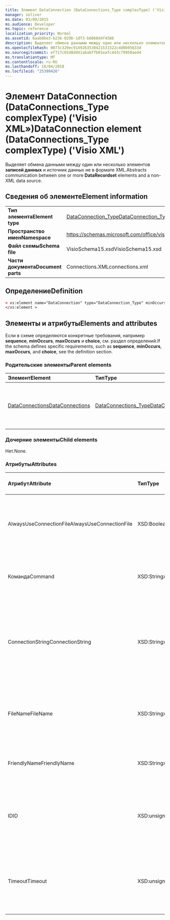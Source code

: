 ```yaml
---
title: Элемент DataConnection (DataConnections_Type complexType) ('Visio XML»)
manager: soliver
ms.date: 03/09/2015
ms.audience: Developer
ms.topic: reference
localization_priority: Normal
ms.assetid: 6aab8be3-b236-029b-1df3-b6860d4f4586
description: Выделяет обмена данными между один или несколько элементов записей данных и источник данных не в формате XML.
ms.openlocfilehash: 0073c329ec9149263530421531522c4d0b95633d
ms.sourcegitcommit: ef717c65d8dd41ababffb01eafc443c79950aed4
ms.translationtype: MT
ms.contentlocale: ru-RU
ms.lasthandoff: 10/04/2018
ms.locfileid: "25399426"
---
```

# <a name="dataconnection-element-dataconnectionstype-complextype-visio-xml"></a><span data-ttu-id="51af1-103">Элемент DataConnection (DataConnections_Type complexType) ('Visio XML»)</span><span class="sxs-lookup"><span data-stu-id="51af1-103">DataConnection element (DataConnections_Type complexType) ('Visio XML')</span></span>

<span data-ttu-id="51af1-104">Выделяет обмена данными между один или несколько элементов **записей данных** и источник данных не в формате XML.</span><span class="sxs-lookup"><span data-stu-id="51af1-104">Abstracts communication between one or more **DataRecordset** elements and a non-XML data source.</span></span> 
  
## <a name="element-information"></a><span data-ttu-id="51af1-105">Сведения об элементе</span><span class="sxs-lookup"><span data-stu-id="51af1-105">Element information</span></span>

|||
|:-----|:-----|
|<span data-ttu-id="51af1-106">**Тип элемента**</span><span class="sxs-lookup"><span data-stu-id="51af1-106">**Element type**</span></span> <br/> |[<span data-ttu-id="51af1-107">DataConnection_Type</span><span class="sxs-lookup"><span data-stu-id="51af1-107">DataConnection_Type</span></span>](dataconnection_type-complextypevisio-xml.md) <br/> |
|<span data-ttu-id="51af1-108">**Пространство имен**</span><span class="sxs-lookup"><span data-stu-id="51af1-108">**Namespace**</span></span> <br/> |https://schemas.microsoft.com/office/visio/2012/main  <br/> |
|<span data-ttu-id="51af1-109">**Файл схемы**</span><span class="sxs-lookup"><span data-stu-id="51af1-109">**Schema file**</span></span> <br/> |<span data-ttu-id="51af1-110">VisioSchema15.xsd</span><span class="sxs-lookup"><span data-stu-id="51af1-110">VisioSchema15.xsd</span></span>  <br/> |
|<span data-ttu-id="51af1-111">**Части документа**</span><span class="sxs-lookup"><span data-stu-id="51af1-111">**Document parts**</span></span> <br/> |<span data-ttu-id="51af1-112">Connections.XML</span><span class="sxs-lookup"><span data-stu-id="51af1-112">connections.xml</span></span>  <br/> |
   
## <a name="definition"></a><span data-ttu-id="51af1-113">Определение</span><span class="sxs-lookup"><span data-stu-id="51af1-113">Definition</span></span>

```XML
< xs:element name="DataConnection" type="DataConnection_Type" minOccurs="1" maxOccurs="unbounded" >
</xs:element >
```

## <a name="elements-and-attributes"></a><span data-ttu-id="51af1-114">Элементы и атрибуты</span><span class="sxs-lookup"><span data-stu-id="51af1-114">Elements and attributes</span></span>

<span data-ttu-id="51af1-115">Если в схеме определяются конкретные требования, например **sequence**, **minOccurs**, **maxOccurs** и **choice**, см. раздел определений.</span><span class="sxs-lookup"><span data-stu-id="51af1-115">If the schema defines specific requirements, such as **sequence**, **minOccurs**, **maxOccurs**, and **choice**, see the definition section.</span></span> 
  
### <a name="parent-elements"></a><span data-ttu-id="51af1-116">Родительские элементы</span><span class="sxs-lookup"><span data-stu-id="51af1-116">Parent elements</span></span>

|<span data-ttu-id="51af1-117">**Элемент**</span><span class="sxs-lookup"><span data-stu-id="51af1-117">**Element**</span></span>|<span data-ttu-id="51af1-118">**Тип**</span><span class="sxs-lookup"><span data-stu-id="51af1-118">**Type**</span></span>|<span data-ttu-id="51af1-119">**Описание**</span><span class="sxs-lookup"><span data-stu-id="51af1-119">**Description**</span></span>|
|:-----|:-----|:-----|
|[<span data-ttu-id="51af1-120">DataConnections</span><span class="sxs-lookup"><span data-stu-id="51af1-120">DataConnections</span></span>](dataconnections-elementvisio-xml.md) <br/> |[<span data-ttu-id="51af1-121">DataConnections_Type</span><span class="sxs-lookup"><span data-stu-id="51af1-121">DataConnections_Type</span></span>](dataconnections_type-complextypevisio-xml.md) <br/> |<span data-ttu-id="51af1-122">Содержит элементы **подключение данных** для документа.</span><span class="sxs-lookup"><span data-stu-id="51af1-122">Contains the **DataConnection** elements for the document.</span></span>  <br/> |
   
### <a name="child-elements"></a><span data-ttu-id="51af1-123">Дочерние элементы</span><span class="sxs-lookup"><span data-stu-id="51af1-123">Child elements</span></span>

<span data-ttu-id="51af1-124">Нет.</span><span class="sxs-lookup"><span data-stu-id="51af1-124">None.</span></span>
  
### <a name="attributes"></a><span data-ttu-id="51af1-125">Атрибуты</span><span class="sxs-lookup"><span data-stu-id="51af1-125">Attributes</span></span>

|<span data-ttu-id="51af1-126">**Атрибут**</span><span class="sxs-lookup"><span data-stu-id="51af1-126">**Attribute**</span></span>|<span data-ttu-id="51af1-127">**Тип**</span><span class="sxs-lookup"><span data-stu-id="51af1-127">**Type**</span></span>|<span data-ttu-id="51af1-128">**Обязательный**</span><span class="sxs-lookup"><span data-stu-id="51af1-128">**Required**</span></span>|<span data-ttu-id="51af1-129">**Описание**</span><span class="sxs-lookup"><span data-stu-id="51af1-129">**Description**</span></span>|<span data-ttu-id="51af1-130">**Возможные значения**</span><span class="sxs-lookup"><span data-stu-id="51af1-130">**Possible values**</span></span>|
|:-----|:-----|:-----|:-----|:-----|
|<span data-ttu-id="51af1-131">AlwaysUseConnectionFile</span><span class="sxs-lookup"><span data-stu-id="51af1-131">AlwaysUseConnectionFile</span></span>  <br/> |<span data-ttu-id="51af1-132">XSD:Boolean</span><span class="sxs-lookup"><span data-stu-id="51af1-132">xsd:boolean</span></span>  <br/> |<span data-ttu-id="51af1-133">необязательный</span><span class="sxs-lookup"><span data-stu-id="51af1-133">optional</span></span>  <br/> |<span data-ttu-id="51af1-134">Значение по умолчанию — false.</span><span class="sxs-lookup"><span data-stu-id="51af1-134">The default value is false.</span></span> <span data-ttu-id="51af1-135">Для получения дополнительных сведений см.</span><span class="sxs-lookup"><span data-stu-id="51af1-135">See Remarks for more information.</span></span>  <br/> |<span data-ttu-id="51af1-136">Значения типа xsd:boolean.</span><span class="sxs-lookup"><span data-stu-id="51af1-136">Values of the xsd:boolean type.</span></span>  <br/> |
|<span data-ttu-id="51af1-137">Команда</span><span class="sxs-lookup"><span data-stu-id="51af1-137">Command</span></span>  <br/> |<span data-ttu-id="51af1-138">XSD:String</span><span class="sxs-lookup"><span data-stu-id="51af1-138">xsd:string</span></span>  <br/> |<span data-ttu-id="51af1-139">необязательный</span><span class="sxs-lookup"><span data-stu-id="51af1-139">optional</span></span>  <br/> |<span data-ttu-id="51af1-140">Командную строку, используемую для запроса источника данных.</span><span class="sxs-lookup"><span data-stu-id="51af1-140">The command string used to query the data source.</span></span>  <br/> |<span data-ttu-id="51af1-141">Значения типа xsd:string.</span><span class="sxs-lookup"><span data-stu-id="51af1-141">Values of the xsd:string type.</span></span>  <br/> |
|<span data-ttu-id="51af1-142">ConnectionString</span><span class="sxs-lookup"><span data-stu-id="51af1-142">ConnectionString</span></span>  <br/> |<span data-ttu-id="51af1-143">XSD:String</span><span class="sxs-lookup"><span data-stu-id="51af1-143">xsd:string</span></span>  <br/> |<span data-ttu-id="51af1-144">необязательный</span><span class="sxs-lookup"><span data-stu-id="51af1-144">optional</span></span>  <br/> |<span data-ttu-id="51af1-145">Строка подключения, который определяет параметры, необходимые для подключения к источнику данных.</span><span class="sxs-lookup"><span data-stu-id="51af1-145">The connection string that defines the parameters necessary to connect to a data source.</span></span>  <br/> |<span data-ttu-id="51af1-146">Значения типа xsd:string.</span><span class="sxs-lookup"><span data-stu-id="51af1-146">Values of the xsd:string type.</span></span>  <br/> |
|<span data-ttu-id="51af1-147">FileName</span><span class="sxs-lookup"><span data-stu-id="51af1-147">FileName</span></span>  <br/> |<span data-ttu-id="51af1-148">XSD:String</span><span class="sxs-lookup"><span data-stu-id="51af1-148">xsd:string</span></span>  <br/> |<span data-ttu-id="51af1-149">Обязательный</span><span class="sxs-lookup"><span data-stu-id="51af1-149">required</span></span>  <br/> |<span data-ttu-id="51af1-150">Имя файла подключения.</span><span class="sxs-lookup"><span data-stu-id="51af1-150">The name of the connection file.</span></span> <span data-ttu-id="51af1-151">Для получения дополнительных сведений см.</span><span class="sxs-lookup"><span data-stu-id="51af1-151">See Remarks for more information.</span></span>  <br/> |<span data-ttu-id="51af1-152">Значения типа xsd:string.</span><span class="sxs-lookup"><span data-stu-id="51af1-152">Values of the xsd:string type.</span></span>  <br/> |
|<span data-ttu-id="51af1-153">FriendlyName</span><span class="sxs-lookup"><span data-stu-id="51af1-153">FriendlyName</span></span>  <br/> |<span data-ttu-id="51af1-154">XSD:String</span><span class="sxs-lookup"><span data-stu-id="51af1-154">xsd:string</span></span>  <br/> |<span data-ttu-id="51af1-155">необязательный</span><span class="sxs-lookup"><span data-stu-id="51af1-155">optional</span></span>  <br/> |<span data-ttu-id="51af1-156">Предоставляются имя пользователя для подключения к данным.</span><span class="sxs-lookup"><span data-stu-id="51af1-156">A user provided name for the data connection.</span></span>  <br/> |<span data-ttu-id="51af1-157">Значения типа xsd:string.</span><span class="sxs-lookup"><span data-stu-id="51af1-157">Values of the xsd:string type.</span></span>  <br/> |
|<span data-ttu-id="51af1-158">ID</span><span class="sxs-lookup"><span data-stu-id="51af1-158">ID</span></span>  <br/> |<span data-ttu-id="51af1-159">XSD:unsignedInt</span><span class="sxs-lookup"><span data-stu-id="51af1-159">xsd:unsignedInt</span></span>  <br/> |<span data-ttu-id="51af1-160">Обязательный</span><span class="sxs-lookup"><span data-stu-id="51af1-160">required</span></span>  <br/> |<span data-ttu-id="51af1-161">Идентификатор, назначенный с Visio для данного подключения, уникальные в документе.</span><span class="sxs-lookup"><span data-stu-id="51af1-161">The ID assigned by Visio for a given connection, unique within the document.</span></span>  <br/> |<span data-ttu-id="51af1-162">Значения типа xsd:unsignedInt.</span><span class="sxs-lookup"><span data-stu-id="51af1-162">Values of the xsd:unsignedInt type.</span></span>  <br/> |
|<span data-ttu-id="51af1-163">Timeout</span><span class="sxs-lookup"><span data-stu-id="51af1-163">Timeout</span></span>  <br/> |<span data-ttu-id="51af1-164">XSD:unsignedInt</span><span class="sxs-lookup"><span data-stu-id="51af1-164">xsd:unsignedInt</span></span>  <br/> |<span data-ttu-id="51af1-165">необязательный</span><span class="sxs-lookup"><span data-stu-id="51af1-165">optional</span></span>  <br/> |<span data-ttu-id="51af1-166">Время ожидания в минутах при попытке установить подключение завершается.</span><span class="sxs-lookup"><span data-stu-id="51af1-166">The wait time in minutes while trying to establish a connection before terminating the attempt.</span></span>  <br/> |<span data-ttu-id="51af1-167">Значения типа xsd:unsignedInt.</span><span class="sxs-lookup"><span data-stu-id="51af1-167">Values of the xsd:unsignedInt type.</span></span>  <br/> |
   

